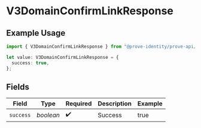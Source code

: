 # V3DomainConfirmLinkResponse

## Example Usage

```typescript
import { V3DomainConfirmLinkResponse } from "@prove-identity/prove-api/models/components";

let value: V3DomainConfirmLinkResponse = {
  success: true,
};
```

## Fields

| Field              | Type               | Required           | Description        | Example            |
| ------------------ | ------------------ | ------------------ | ------------------ | ------------------ |
| `success`          | *boolean*          | :heavy_check_mark: | Success            | true               |